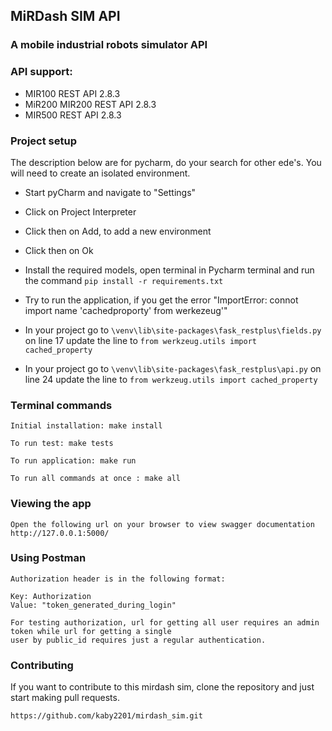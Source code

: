 ## MiRDash SIM API
### A mobile industrial robots simulator API

### API support:
* MIR100 REST API 2.8.3
* MiR200 MIR200 REST API 2.8.3
* MIR500 REST API 2.8.3

### Project setup
The description below are for pycharm, do your search for other ede's.
You will need to create an isolated environment. 
* Start pyCharm and navigate to  "Settings"
* Click on Project Interpreter
* Click then on Add, to add a new environment
* Click then on Ok
* Install the required models, open terminal in Pycharm terminal and run the command
``
pip install -r requirements.txt
``

* Try to run the application, if you get the error "ImportError: connot import name 'cachedproporty' from werkezeug'"
* In your project go to ``\venv\lib\site-packages\fask_restplus\fields.py`` on line 17 update the line to
``
from werkzeug.utils import cached_property
``

* In your project go to ``\venv\lib\site-packages\fask_restplus\api.py`` on line 24 update the line to
``
from werkzeug.utils import cached_property
``


### Terminal commands

    Initial installation: make install

    To run test: make tests

    To run application: make run

    To run all commands at once : make all


### Viewing the app ###

    Open the following url on your browser to view swagger documentation
    http://127.0.0.1:5000/


### Using Postman ####

    Authorization header is in the following format:

    Key: Authorization
    Value: "token_generated_during_login"

    For testing authorization, url for getting all user requires an admin token while url for getting a single
    user by public_id requires just a regular authentication.


### Contributing
If you want to contribute to this mirdash sim, clone the repository and just start making pull requests.

```
https://github.com/kaby2201/mirdash_sim.git
```